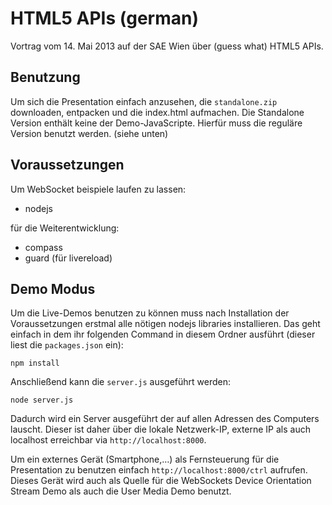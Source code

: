 HTML5 APIs (german)
===================

Vortrag vom 14. Mai 2013 auf der SAE Wien über (guess what) HTML5 APIs.


Benutzung
---------

Um sich die Presentation einfach anzusehen, die `standalone.zip` downloaden,
entpacken und die index.html aufmachen. Die Standalone Version enthält keine
der Demo-JavaScripte. Hierfür muss die reguläre Version benutzt werden. (siehe
unten)


Voraussetzungen
----------------

Um WebSocket beispiele laufen zu lassen:

* nodejs

für die Weiterentwicklung:

* compass
* guard (für livereload)

Demo Modus
----------

Um die Live-Demos benutzen zu können muss nach Installation der
Voraussetzungen erstmal alle nötigen nodejs libraries installieren. Das geht einfach in dem ihr folgenden Command in diesem Ordner ausführt (dieser liest die `packages.json` ein):

    npm install

Anschließend kann die `server.js` ausgeführt werden:

    node server.js

Dadurch wird ein Server ausgeführt der auf allen Adressen des Computers
lauscht. Dieser ist daher über die lokale Netzwerk-IP, externe IP als auch
localhost erreichbar via `http://localhost:8000`.

Um ein externes Gerät (Smartphone,…) als Fernsteuerung für die Presentation
zu benutzen einfach `http://localhost:8000/ctrl` aufrufen. Dieses Gerät
wird auch als Quelle für die WebSockets Device Orientation Stream Demo als
auch die User Media Demo benutzt.
